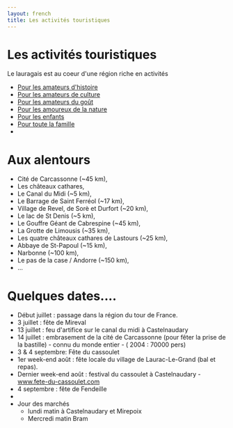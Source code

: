 ```yaml
---
layout: french 
title: Les activités touristiques
---
```


# Les activités touristiques

Le lauragais est au coeur d'une région riche en activités

* <a href="/tourisme/pour-les-amateurs-d-histoire.html">Pour les amateurs d'histoire</a>
* <a href="/tourisme/pour-les-amateurs-de-culture.html">Pour les amateurs de culture</a>
* <a href="/tourisme/pour-les-amateurs-du-gout.html">Pour les amateurs du goût</a>
* <a href="/tourisme/pour-les-amoureux-de-la-nature.html">Pour les amoureux de la nature</a>
* <a href="/tourisme/pour-les-enfants.html">Pour les enfants</a>
* <a href="/tourisme/pour-toute-la-famille.html">Pour toute la famille</a>
*  

# Aux alentours
* Cité de Carcassonne (~45 km),
* Les châteaux cathares,
* Le Canal du Midi (~5 km),
* Le Barrage de Saint Ferréol (~17 km),
* Village de Revel, de Sorè et Durfort (~20 km),
* Le lac de St Denis (~5 km),
* Le Gouffre Géant de Cabrespine (~45 km),
* La Grotte de Limousis (~35 km),
* Les quatre châteaux cathares de Lastours (~25 km),
* Abbaye de St-Papoul (~15 km),
* Narbonne (~100 km),
* Le pas de la case / Andorre (~150 km),
* ...

# Quelques dates....
* Début juillet : passage dans la région du tour de France.
* 3 juillet : fête de Mireval
* 13 juillet : feu d'artifice sur le canal du midi à Castelnaudary
* 14 juillet : embrasement de la cité de Carcassonne (pour fêter la prise de la bastille) - connu du monde entier - ( 2004 : 70000 pers)
* 3 & 4 septembre: Fête du cassoulet
* 1er week-end août : fête locale du village de Laurac-Le-Grand (bal et repas).
* Dernier week-end août : festival du cassoulet à Castelnaudary - www.fete-du-cassoulet.com
* 4 septembre : fête de Fendeille
* 
* Jour des marchés
  * lundi matin à Castelnaudary et Mirepoix
  * Mercredi matin Bram


